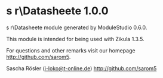 s r\Datasheete 1.0.0
===========================

s r\Datasheete module generated by ModuleStudio 0.6.0.

This module is intended for being used with Zikula 1.3.5.

For questions and other remarks visit our homepage http://github.com/sarom5.

Sascha Rösler (i-loko@t-online.de)
http://github.com/sarom5
